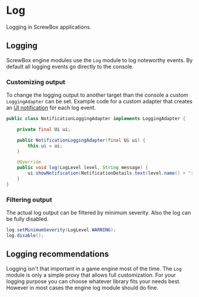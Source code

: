 # Log

Logging in ScrewBox applications.

## Logging

ScrewBox engine modules use the `Log` module to log noteworthy events.
By default all logging events go directly to the console.

### Customizing output

To change the logging output to another target than the console a custom `LoggingAdapter` can be set.
Example code for a custom adapter that creates an [UI notification](ui.md#notifications) for each log event.

``` java
public class NotificationLoggingAdapter implements LoggingAdapter {

    private final Ui ui;

    public NotificationLoggingAdapter(final Ui ui) {
        this.ui = ui;
    }

    @Override
    public void log(LogLevel level, String message) {
        ui.showNotification(NotificationDetails.text(level.name() + ": " + message));
    }
}
```

### Filtering output

The actual log output can be filtered by minimum severity.
Also the log can be fully disabled.

``` java
log.setMinimumSeverity(LogLevel.WARNING);
log.disable();
```

## Logging recommendations

Logging isn't that important in a game engine most of the time.
The `Log` module is only a simple proxy that allows full customization.
For your logging purpose you can choose whatever library fits your needs best.
However in most cases the engine log module should do fine.